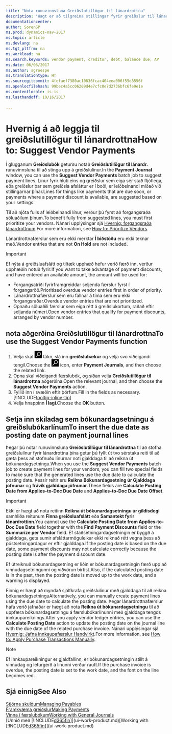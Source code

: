 ```yaml
---
title: "Nota runuvinnsluna Greiðslutillögur til lánardrottna"
description: "Hægt er að tilgreina stillingar fyrir greiðslur til lánardrottna og fá þannig greiðslutillögur sem taka mið af gjalddögum og afsláttum."
documentationcenter: 
author: SorenGP
ms.prod: dynamics-nav-2017
ms.topic: article
ms.devlang: na
ms.tgt_pltfrm: na
ms.workload: na
ms.search.keywords: vendor payment, creditor, debt, balance due, AP
ms.date: 06/06/2017
ms.author: sgroespe
ms.translationtype: HT
ms.sourcegitcommit: 4fefaef7380ac10836fcac404eea006f55d8556f
ms.openlocfilehash: 99bec4a5cc06209d4e7cfc0e7d2736bfc6fe9e1e
ms.contentlocale: is-is
ms.lasthandoff: 10/16/2017

---
```

# <a name="how-to-suggest-vendor-payments"></a><span data-ttu-id="b3898-103">Hvernig á að leggja til greiðslutillögur til lánardrottna</span><span class="sxs-lookup"><span data-stu-id="b3898-103">How to: Suggest Vendor Payments</span></span>
<span data-ttu-id="b3898-104">Í glugganum **Greiðslubók** geturðu notað **Greiðslutillögur til lánardr.** runuvinnsluna til að stinga upp á greiðslulínur.</span><span class="sxs-lookup"><span data-stu-id="b3898-104">In the **Payment Journal** window, you can use the **Suggest Vendor Payments** batch job to suggest payment lines.</span></span> <span data-ttu-id="b3898-105">Línur fyrir hluti eins og greiðslur sem eiga sér stað fljótlega, eða greiðslur þar sem greiðsla afsláttur er í boði, er leiðbeinandi miðað við stillingarnar þínar.</span><span class="sxs-lookup"><span data-stu-id="b3898-105">Lines for things like payments that are due soon, or payments where a payment discount is available, are suggested based on your settings.</span></span>

<span data-ttu-id="b3898-106">Til að njóta fulls af leiðbeinandi línur, verður þú fyrst að forgangsraða söluaðilum þínum.</span><span class="sxs-lookup"><span data-stu-id="b3898-106">To benefit fully from suggested lines, you must first prioritize your vendors.</span></span> <span data-ttu-id="b3898-107">Nánari upplýsingar sjá [Hvernig: forgangsraða lánardrottnum](purchasing-how-prioritize-vendors.md).</span><span class="sxs-lookup"><span data-stu-id="b3898-107">For more information, see [How to: Prioritize Vendors](purchasing-how-prioritize-vendors.md).</span></span>  

<span data-ttu-id="b3898-108">Lánardrottnafærslur sem eru ekki merktar **Í biðstöðu** eru ekki teknar með.</span><span class="sxs-lookup"><span data-stu-id="b3898-108">Vendor entries that are not **On Hold** are not included.</span></span>  

> [!IMPORTANT]  
>   <span data-ttu-id="b3898-109">Ef nýta á greiðsluafslátt og tiltæk upphæð hefur verið færð inn, verður upphæðin notuð fyrir:</span><span class="sxs-lookup"><span data-stu-id="b3898-109">If you want to take advantage of payment discounts, and have entered an available amount, the amount will be used for:</span></span>  

* <span data-ttu-id="b3898-110">Forgangsatriði fyrirframgreiddar seljenda færslur fyrst í forgangsröð.</span><span class="sxs-lookup"><span data-stu-id="b3898-110">Prioritized overdue vendor entries first in order of priority.</span></span>  
* <span data-ttu-id="b3898-111">Lánardrottnafærslur sem eru fallnar á tíma sem eru ekki forgangsraðar.</span><span class="sxs-lookup"><span data-stu-id="b3898-111">Overdue vendor entries that are not prioritized.</span></span>  
* <span data-ttu-id="b3898-112">Opnaðu söluaðili færslur sem eiga rétt á greiðslukortum, raðað eftir seljanda númeri.</span><span class="sxs-lookup"><span data-stu-id="b3898-112">Open vendor entries that qualify for payment discounts, arranged by vendor number.</span></span>  

## <a name="to-use-the-suggest-vendor-payments-function"></a><span data-ttu-id="b3898-113">nota aðgerðina Greiðslutillögur til lánardrottna</span><span class="sxs-lookup"><span data-stu-id="b3898-113">To use the Suggest Vendor Payments function</span></span>
1. <span data-ttu-id="b3898-114">Velja skal ![Leit að síðu eða skýrslu](media/ui-search/search_small.png "Leit að síðu eða skýrslu táknið") tákn, slá inn **greiðslubækur** og velja svo viðeigandi tengil.</span><span class="sxs-lookup"><span data-stu-id="b3898-114">Choose the ![Search for Page or Report](media/ui-search/search_small.png "Search for Page or Report icon") icon, enter **Payment Journals**, and then choose the related link.</span></span>  
2. <span data-ttu-id="b3898-115">Opna skal viðeigandi færslubók, og síðan velja **Greiðslutillögur til lánardrottna** aðgerðina.</span><span class="sxs-lookup"><span data-stu-id="b3898-115">Open the relevant journal, and then choose the **Suggest Vendor Payments** action.</span></span>  
3. <span data-ttu-id="b3898-116">Fyllið inn í svæðin eftir þörfum.</span><span class="sxs-lookup"><span data-stu-id="b3898-116">Fill in the fields as necessary.</span></span> [!INCLUDE[tooltip-inline-tip](includes/tooltip-inline-tip_md.md)]  
4. <span data-ttu-id="b3898-117">Velja hnappinn **Í lagi**.</span><span class="sxs-lookup"><span data-stu-id="b3898-117">Choose the **OK** button.</span></span>  

## <a name="to-insert-the-due-date-as-posting-date-on-payment-journal-lines"></a><span data-ttu-id="b3898-118">Setja inn skiladag sem bókunardagsetningu á greiðslubókarlínum</span><span class="sxs-lookup"><span data-stu-id="b3898-118">To insert the due date as posting date on payment journal lines</span></span>
<span data-ttu-id="b3898-119">Þegar þú notar runuvinnsluna **Greiðslutillögur til lánardrottna** til að stofna greiðslulínur fyrir lánardrottna þína getur þú fyllt út tvo sérstaka reiti til að gæta þess að stofnuðu línurnar noti gjalddaga til að reikna út bókunardagsetningu.</span><span class="sxs-lookup"><span data-stu-id="b3898-119">When you use the **Suggest Vendor Payments** batch job to create payment lines for your vendors, you can fill two special fields to make sure that the generated lines use the due date to calculate the posting date.</span></span> <span data-ttu-id="b3898-120">Þessir reitir eru **Reikna Bókunardagsetning úr Gjalddaga jöfnunar** og **frávik gjalddaga jöfnunar**.</span><span class="sxs-lookup"><span data-stu-id="b3898-120">These fields are **Calculate Posting Date from Applies-to-Doc Due Date** and **Applies-to-Doc Due Date Offset**.</span></span>  

> [!IMPORTANT]  
>   <span data-ttu-id="b3898-121">Ekki er hægt að nota reitinn **Reikna út bókunardagsetningu úr gildisdegi** samhliða reitunum **Finna greiðsluafslátt** eða **Samantekt fyrir lánardrottinn**.</span><span class="sxs-lookup"><span data-stu-id="b3898-121">You cannot use the **Calculate Posting Date from Applies-to-Doc Due Date** field together with the **Find Payment Discounts** field or the **Summarize per Vendor** field.</span></span> <span data-ttu-id="b3898-122">Ef staðsetningardagsetningin er byggð á gjalddaga, geta sumir afsláttarmöguleikar ekki reiknað rétt vegna þess að póstsetningardagur er eftir gjalddaga.</span><span class="sxs-lookup"><span data-stu-id="b3898-122">If the posting date is based on the due date, some payment discounts may not calculate correctly because the posting date is after the payment discount date.</span></span>  

<span data-ttu-id="b3898-123">Ef útreiknuð bókunardagsetning er liðin er bókunardagsetningin færð upp að vinnudagsetningunni og viðvörun birtist.</span><span class="sxs-lookup"><span data-stu-id="b3898-123">Also, if the calculated posting date is in the past, then the posting date is moved up to the work date, and a warning is displayed.</span></span>  

<span data-ttu-id="b3898-124">Einnig er hægt að myndað sjálfkrafa greiðslulínur með gjalddaga til að reikna bókunardagsetningu</span><span class="sxs-lookup"><span data-stu-id="b3898-124">Alternatively, you can manually create payment lines using the due date to calculate the posting date.</span></span> <span data-ttu-id="b3898-125">Þegar lánardrottnafærslur hafa verið jafnaðar er hægt að nota **Reikna út bókunardagsetningu** til að uppfæra bókunardagsetningu á færslubókarlínunni með gjalddaga tengds innkaupareiknings.</span><span class="sxs-lookup"><span data-stu-id="b3898-125">After you apply vendor ledger entries, you can use the **Calculate Posting Date** action to update the posting date on the journal line with the due date of the related purchase invoice.</span></span> <span data-ttu-id="b3898-126">Nánari upplýsingar sjá [Hvernig: Jafna innkaupafærslur Handvirkt](payables-how-apply-purchase-transactions-manually.md).</span><span class="sxs-lookup"><span data-stu-id="b3898-126">For more information, see [How to: Apply Purchase Transactions Manually](payables-how-apply-purchase-transactions-manually.md).</span></span>  

> [!NOTE]  
>   <span data-ttu-id="b3898-127">Ef innkaupareikningur er gjaldfallinn, er bókunardagsetningin stillt á vinnudag og leturgerð á línunni verður rautt.</span><span class="sxs-lookup"><span data-stu-id="b3898-127">If the purchase invoice is overdue, the posting date is set to the work date, and the font on the line becomes red.</span></span>  

## <a name="see-also"></a><span data-ttu-id="b3898-128">Sjá einnig</span><span class="sxs-lookup"><span data-stu-id="b3898-128">See Also</span></span>
[<span data-ttu-id="b3898-129">Stjórna skuldum</span><span class="sxs-lookup"><span data-stu-id="b3898-129">Managing Payables</span></span>](payables-manage-payables.md)  
[<span data-ttu-id="b3898-130">Framkvæma greiðslur</span><span class="sxs-lookup"><span data-stu-id="b3898-130">Making Payments</span></span>](payables-make-payments.md)  
[<span data-ttu-id="b3898-131">Vinna í færslubókum</span><span class="sxs-lookup"><span data-stu-id="b3898-131">Working with General Journals</span></span>](ui-work-general-journals.md)  
<span data-ttu-id="b3898-132">[Unnið með [!INCLUDE[d365fin](includes/d365fin_md.md)]](ui-work-product.md)</span><span class="sxs-lookup"><span data-stu-id="b3898-132">[Working with [!INCLUDE[d365fin](includes/d365fin_md.md)]](ui-work-product.md)</span></span>  

